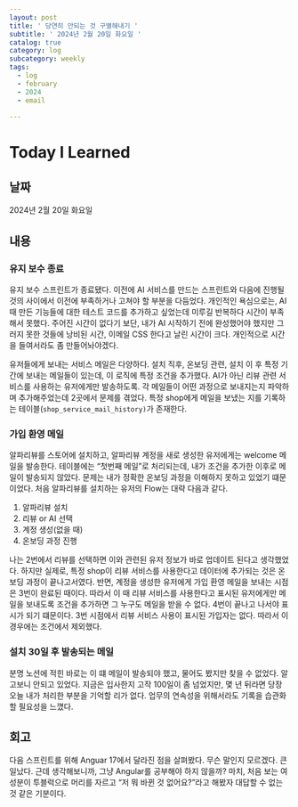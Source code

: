 ```yaml
---
layout: post
title: ' 당연히 안되는 것 구별해내기 '
subtitle: ' 2024년 2월 20일 화요일 '
catalog: true
category: log
subcategory: weekly
tags:
  - log
  - february
  - 2024
  - email

---
```


# Today I Learned

## 날짜

2024년 2월 20일 화요일

## 내용

### 유지 보수 종료

 유지 보수 스프린트가 종료됐다. 이전에 AI 서비스를 만드는 스프린트와 다음에 진행될 것의 사이에서 이전에 부족하거나 고쳐야 할 부분을 다듬었다. 개인적인 욕심으로는, AI 때 만든 기능들에 대한 테스트 코드를 추가하고 싶었는데 미루길 반복하다 시간이 부족해서 못했다. 주어진 시간이 없다기 보단, 내가 AI 시작하기 전에 완성했어야 했지만 그러지 못한 것들에 낭비된 시간, 이메일 CSS 한다고 날린 시간이 크다. 개인적으로 시간을 들여서라도 좀 만들어놔야겠다.

 유저들에게 보내는 서비스 메일은 다양하다. 설치 직후, 온보딩 관련, 설치 이 후 특정 기간에 보내는 메일들이 있는데, 이 로직에 특정 조건을 추가했다. AI가 아닌 리뷰 관련 서비스를 사용하는 유저에게만 발송하도록. 각 메일들이 어떤 과정으로 보내지는지 파악하며 추가해주었는데 2곳에서 문제를 겪었다. 특정 shop에게 메일을 보냈는 지를 기록하는 테이블(`shop_service_mail_history)`가 존재한다.

### 가입 환영 메일

알파리뷰를 스토어에 설치하고, 알파리뷰 계정을 새로 생성한 유저에게는 welcome 메일을 발송한다. 테이블에는 “첫번째 메일”로 처리되는데, 내가 조건을 추가한 이후로 메일이 발송되지 않았다. 문제는 내가 정확한 온보딩 과정을 이해하지 못하고 있었기 떄문이었다. 처음 알파리뷰를 설치하는 유저의 Flow는 대략 다음과 같다.

1. 알파리뷰 설치
2. 리뷰 or AI 선택
3. 계정 생성(없을 때)
4. 온보딩 과정 진행

 나는 2번에서 리뷰를 선택하면 이와 관련된 유저 정보가 바로 업데이트 된다고 생각했었다. 하지만 실제로, 특정 shop이 리뷰 서비스를 사용한다고 데이터에 추가되는 것은 온보딩 과정이 끝나고서였다. 반면, 계정을 생성한 유저에게 가입 환영 메일을 보내는 시점은 3번이 완료된 때이다. 따라서 이 때 리뷰 서비스를 사용한다고 표시된 유저에게만 메일을 보내도록 조건을 추가하면 그 누구도 메일을 받을 수 없다. 4번이 끝나고 나서야 표시가 되기 떄문이다. 3번 시점에서 리뷰 서비스 사용이 표시된 가입자는 없다. 따라서 이 경우에는 조건에서 제외했다.

### 설치 30일 후 발송되는 메일

분명 노션에 적힌 바로는 이 떄 메일이 발송되야 했고, 물어도 봤지만 찾을 수 없었다. 알고보니 안되고 있었다. 지금은 입사한지 고작 100일이 좀 넘었지만, 몇 년 뒤라면 당장 오늘 내가 처리한 부분을 기억할 리가 없다. 업무의 연속성을 위해서라도 기록을 습관화할 필요성을 느꼈다.

## 회고

다음 스프린트를 위해 Anguar 17에서 달라진 점을 살펴봤다. 무슨 말인지 모르겠다. 큰일났다. 근데 생각해보니까, 그냥 Angular를 공부해야 하지 않을까? 마치, 처음 보는 여성분이 투블럭으로 머리를 자르고 “저 뭐 바뀐 것 없어요?”라고 해봤자 대답할 수 없는 것 같은 기분이다.
